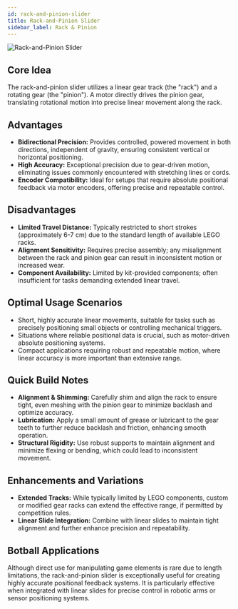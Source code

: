 ```yaml
---
id: rack-and-pinion-slider
title: Rack-and-Pinion Slider
sidebar_label: Rack & Pinion
---
```


![Rack-and-Pinion Slider](/hardware/rack-and-pinion-slider.jpg)

## Core Idea

The rack-and-pinion slider utilizes a linear gear track (the "rack") and a rotating gear (the "pinion"). A motor
directly drives the pinion gear, translating rotational motion into precise linear movement along the rack.

## Advantages

* **Bidirectional Precision:** Provides controlled, powered movement in both directions, independent of gravity,
  ensuring consistent vertical or horizontal positioning.
* **High Accuracy:** Exceptional precision due to gear-driven motion, eliminating issues commonly encountered with
  stretching lines or cords.
* **Encoder Compatibility:** Ideal for setups that require absolute positional feedback via motor encoders, offering
  precise and repeatable control.

## Disadvantages

* **Limited Travel Distance:** Typically restricted to short strokes (approximately 6-7 cm) due to the standard length
  of available LEGO racks.
* **Alignment Sensitivity:** Requires precise assembly; any misalignment between the rack and pinion gear can result in
  inconsistent motion or increased wear.
* **Component Availability:** Limited by kit-provided components; often insufficient for tasks demanding extended linear
  travel.

## Optimal Usage Scenarios

* Short, highly accurate linear movements, suitable for tasks such as precisely positioning small objects or controlling
  mechanical triggers.
* Situations where reliable positional data is crucial, such as motor-driven absolute positioning systems.
* Compact applications requiring robust and repeatable motion, where linear accuracy is more important than extensive
  range.

## Quick Build Notes

* **Alignment & Shimming:** Carefully shim and align the rack to ensure tight, even meshing with the pinion gear to
  minimize backlash and optimize accuracy.
* **Lubrication:** Apply a small amount of grease or lubricant to the gear teeth to further reduce backlash and
  friction, enhancing smooth operation.
* **Structural Rigidity:** Use robust supports to maintain alignment and minimize flexing or bending, which could lead
  to inconsistent movement.

## Enhancements and Variations

* **Extended Tracks:** While typically limited by LEGO components, custom or modified gear racks can extend the
  effective range, if permitted by competition rules.
* **Linear Slide Integration:** Combine with linear slides to maintain tight alignment and further enhance precision and
  repeatability.

## Botball Applications

Although direct use for manipulating game elements is rare due to length limitations, the rack-and-pinion slider is
exceptionally useful for creating highly accurate positional feedback systems. It is particularly effective when
integrated with linear slides for precise control in robotic arms or sensor positioning systems.
